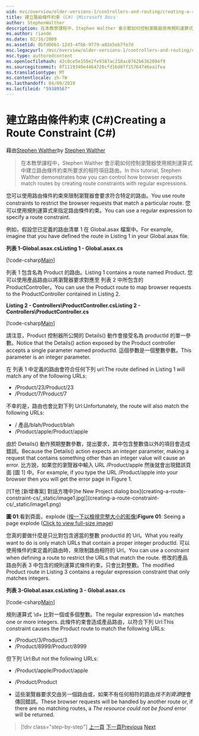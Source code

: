 ```yaml
---
uid: mvc/overview/older-versions-1/controllers-and-routing/creating-a-route-constraint-cs
title: 建立路由條件約束 (C#) |Microsoft Docs
author: StephenWalther
description: 在本教學課程中，Stephen Walther 會示範如何控制瀏覽器使用規則運算式中建立路由條件約束所要求的相符項目路由。
ms.author: riande
ms.date: 02/16/2009
ms.assetid: 0bfd06b1-12d3-4fbb-9779-a82e5eb7fe7d
msc.legacyurl: /mvc/overview/older-versions-1/controllers-and-routing/creating-a-route-constraint-cs
msc.type: authoredcontent
ms.openlocfilehash: 42c0ce5e158e2fe9387ac218ac0762b6362094f9
ms.sourcegitcommit: 0f1119340e4464720cfd16d0ff15764746ea1fea
ms.translationtype: MT
ms.contentlocale: zh-TW
ms.lasthandoff: 04/09/2019
ms.locfileid: "59389567"
---
```

# <a name="creating-a-route-constraint-c"></a><span data-ttu-id="1cf19-103">建立路由條件約束 (C#)</span><span class="sxs-lookup"><span data-stu-id="1cf19-103">Creating a Route Constraint (C#)</span></span>

<span data-ttu-id="1cf19-104">藉由[Stephen Walther](https://github.com/StephenWalther)</span><span class="sxs-lookup"><span data-stu-id="1cf19-104">by [Stephen Walther](https://github.com/StephenWalther)</span></span>

> <span data-ttu-id="1cf19-105">在本教學課程中，Stephen Walther 會示範如何控制瀏覽器使用規則運算式中建立路由條件約束所要求的相符項目路由。</span><span class="sxs-lookup"><span data-stu-id="1cf19-105">In this tutorial, Stephen Walther demonstrates how you can control how browser requests match routes by creating route constraints with regular expressions.</span></span>


<span data-ttu-id="1cf19-106">您可以使用路由條件約束來限制瀏覽器會要求符合特定的路由。</span><span class="sxs-lookup"><span data-stu-id="1cf19-106">You use route constraints to restrict the browser requests that match a particular route.</span></span> <span data-ttu-id="1cf19-107">您可以使用規則運算式來指定路由條件約束。</span><span class="sxs-lookup"><span data-stu-id="1cf19-107">You can use a regular expression to specify a route constraint.</span></span>

<span data-ttu-id="1cf19-108">例如，假設您已定義的路由清單 1 在 Global.asax 檔案中。</span><span class="sxs-lookup"><span data-stu-id="1cf19-108">For example, imagine that you have defined the route in Listing 1 in your Global.asax file.</span></span>

**<span data-ttu-id="1cf19-109">列表 1-Global.asax.cs</span><span class="sxs-lookup"><span data-stu-id="1cf19-109">Listing 1 - Global.asax.cs</span></span>**

[!code-csharp[Main](creating-a-route-constraint-cs/samples/sample1.cs)]

<span data-ttu-id="1cf19-110">列表 1 包含名為 Product 的路由。</span><span class="sxs-lookup"><span data-stu-id="1cf19-110">Listing 1 contains a route named Product.</span></span> <span data-ttu-id="1cf19-111">您可以使用產品路由以將瀏覽器要求對應至 列表 2 中所包含的 ProductController。</span><span class="sxs-lookup"><span data-stu-id="1cf19-111">You can use the Product route to map browser requests to the ProductController contained in Listing 2.</span></span>

**<span data-ttu-id="1cf19-112">Listing 2 - Controllers\ProductController.cs</span><span class="sxs-lookup"><span data-stu-id="1cf19-112">Listing 2 - Controllers\ProductController.cs</span></span>**

[!code-csharp[Main](creating-a-route-constraint-cs/samples/sample2.cs)]

<span data-ttu-id="1cf19-113">請注意，Product 控制器所公開的 Details() 動作會接受名為 productId 的單一參數。</span><span class="sxs-lookup"><span data-stu-id="1cf19-113">Notice that the Details() action exposed by the Product controller accepts a single parameter named productId.</span></span> <span data-ttu-id="1cf19-114">這個參數是一個整數參數。</span><span class="sxs-lookup"><span data-stu-id="1cf19-114">This parameter is an integer parameter.</span></span>

<span data-ttu-id="1cf19-115">在 列表 1 中定義的路由會符合任何下列 url:</span><span class="sxs-lookup"><span data-stu-id="1cf19-115">The route defined in Listing 1 will match any of the following URLs:</span></span>

- <span data-ttu-id="1cf19-116">/Product/23</span><span class="sxs-lookup"><span data-stu-id="1cf19-116">/Product/23</span></span>
- <span data-ttu-id="1cf19-117">/Product/7</span><span class="sxs-lookup"><span data-stu-id="1cf19-117">/Product/7</span></span>

<span data-ttu-id="1cf19-118">不幸的是，路由也會比對下列 Url:</span><span class="sxs-lookup"><span data-stu-id="1cf19-118">Unfortunately, the route will also match the following URLs:</span></span>

- <span data-ttu-id="1cf19-119">/ 產品/blah</span><span class="sxs-lookup"><span data-stu-id="1cf19-119">/Product/blah</span></span>
- <span data-ttu-id="1cf19-120">/Product/apple</span><span class="sxs-lookup"><span data-stu-id="1cf19-120">/Product/apple</span></span>

<span data-ttu-id="1cf19-121">由於 Details() 動作預期整數參數，提出要求，其中包含整數值以外的項目會造成錯誤。</span><span class="sxs-lookup"><span data-stu-id="1cf19-121">Because the Details() action expects an integer parameter, making a request that contains something other than an integer value will cause an error.</span></span> <span data-ttu-id="1cf19-122">比方說，如果您的瀏覽器中輸入 URL /Product/apple 然後就會出現錯誤頁面 [圖 1] 中。</span><span class="sxs-lookup"><span data-stu-id="1cf19-122">For example, if you type the URL /Product/apple into your browser then you will get the error page in Figure 1.</span></span>


[![T<span data-ttu-id="1cf19-123">他 [新增專案] 對話方塊中]</span><span class="sxs-lookup"><span data-stu-id="1cf19-123">he New Project dialog box]</span></span>(creating-a-route-constraint-cs/_static/image1.jpg)](creating-a-route-constraint-cs/_static/image1.png)

<span data-ttu-id="1cf19-124">**圖 01**:看到頁面，explode ([按一下以檢視完整大小的影像](creating-a-route-constraint-cs/_static/image2.png))</span><span class="sxs-lookup"><span data-stu-id="1cf19-124">**Figure 01**: Seeing a page explode ([Click to view full-size image](creating-a-route-constraint-cs/_static/image2.png))</span></span>


<span data-ttu-id="1cf19-125">您真的要做什麼是只比對包含適當的整數 productId 的 Url。</span><span class="sxs-lookup"><span data-stu-id="1cf19-125">What you really want to do is only match URLs that contain a proper integer productId.</span></span> <span data-ttu-id="1cf19-126">可以使用條件約束定義的路由時，來限制路由相符的 Url。</span><span class="sxs-lookup"><span data-stu-id="1cf19-126">You can use a constraint when defining a route to restrict the URLs that match the route.</span></span> <span data-ttu-id="1cf19-127">修改的產品路由列表 3 中包含的規則運算式條件約束，只會比對整數。</span><span class="sxs-lookup"><span data-stu-id="1cf19-127">The modified Product route in Listing 3 contains a regular expression constraint that only matches integers.</span></span>

**<span data-ttu-id="1cf19-128">列表 3-Global.asax.cs</span><span class="sxs-lookup"><span data-stu-id="1cf19-128">Listing 3 - Global.asax.cs</span></span>**

[!code-csharp[Main](creating-a-route-constraint-cs/samples/sample3.cs)]

<span data-ttu-id="1cf19-129">規則運算式 \d+ 比對一個或多個整數。</span><span class="sxs-lookup"><span data-stu-id="1cf19-129">The regular expression \d+ matches one or more integers.</span></span> <span data-ttu-id="1cf19-130">此條件約束會造成產品路由，以符合下列 Url:</span><span class="sxs-lookup"><span data-stu-id="1cf19-130">This constraint causes the Product route to match the following URLs:</span></span>

- <span data-ttu-id="1cf19-131">/Product/3</span><span class="sxs-lookup"><span data-stu-id="1cf19-131">/Product/3</span></span>
- <span data-ttu-id="1cf19-132">/Product/8999</span><span class="sxs-lookup"><span data-stu-id="1cf19-132">/Product/8999</span></span>

<span data-ttu-id="1cf19-133">但下列 Url:</span><span class="sxs-lookup"><span data-stu-id="1cf19-133">But not the following URLs:</span></span>

- <span data-ttu-id="1cf19-134">/Product/apple</span><span class="sxs-lookup"><span data-stu-id="1cf19-134">/Product/apple</span></span>
- <span data-ttu-id="1cf19-135">/Product</span><span class="sxs-lookup"><span data-stu-id="1cf19-135">/Product</span></span>

- <span data-ttu-id="1cf19-136">這些瀏覽器要求交由另一個路由或，如果不有任何相符的路由*找不到資源*便會傳回錯誤。</span><span class="sxs-lookup"><span data-stu-id="1cf19-136">These browser requests will be handled by another route or, if there are no matching routes, a *The resource could not be found* error will be returned.</span></span>

> [!div class="step-by-step"]
> <span data-ttu-id="1cf19-137">[上一頁](creating-custom-routes-cs.md)
> [下一頁](creating-a-custom-route-constraint-cs.md)</span><span class="sxs-lookup"><span data-stu-id="1cf19-137">[Previous](creating-custom-routes-cs.md)
[Next](creating-a-custom-route-constraint-cs.md)</span></span>

